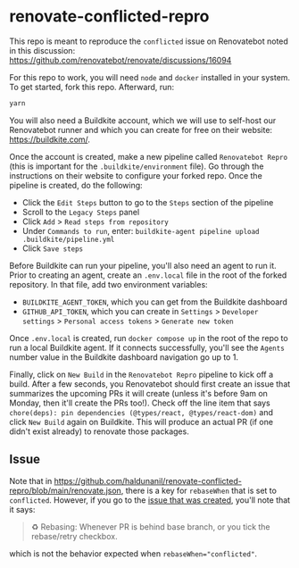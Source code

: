 # renovate-conflicted-repro

This repo is meant to reproduce the `conflicted` issue on Renovatebot noted in this discussion: https://github.com/renovatebot/renovate/discussions/16094

For this repo to work, you will need `node` and `docker` installed in your system. To get started, fork this repo. Afterward, run:

```sh
yarn
```

You will also need a Buildkite account, which we will use to self-host our Renovatebot runner and which you can create for free on their website: https://buildkite.com/.

Once the account is created, make a new pipeline called `Renovatebot Repro` (this is important for the `.buildkite/environment` file). Go through the instructions on their website to configure your forked repo. Once the pipeline is created, do the following:
- Click the `Edit Steps` button to go to the `Steps` section of the pipeline
- Scroll to the `Legacy Steps` panel
- Click `Add` > `Read steps from repository`
- Under `Commands to run`, enter: `buildkite-agent pipeline upload .buildkite/pipeline.yml`
- Click `Save steps`

Before Buildkite can run your pipeline, you'll also need an agent to run it. Prior to creating an agent, create an `.env.local` file in the root of the forked repository. In that file, add two environment variables:
- `BUILDKITE_AGENT_TOKEN`, which you can get from the Buildkite dashboard
- `GITHUB_API_TOKEN`, which you can create in `Settings` > `Developer settings` > `Personal access tokens` > `Generate new token`

Once `.env.local` is created, run `docker compose up` in the root of the repo to run a local Buildkite agent. If it connects successfully, you'll see the `Agents` number value in the Buildkite dashboard navigation go up to 1.

Finally, click on `New Build` in the `Renovatebot Repro` pipeline to kick off a build. After a few seconds, you Renovatebot should first create an issue that summarizes the upcoming PRs it will create (unless it's before 9am on Monday, then it'll create the PRs too!). Check off the line item that says `chore(deps): pin dependencies (@types/react, @types/react-dom)` and click `New Build` again on Buildkite. This will produce an actual PR (if one didn't exist already) to renovate those packages.

## Issue

Note that in https://github.com/haldunanil/renovate-conflicted-repro/blob/main/renovate.json, there is a key for `rebaseWhen` that is set to `conflicted`. However, if you go to the [issue that was created](https://github.com/haldunanil/renovate-conflicted-repro/pull/4), you'll note that it says:

> ♻ Rebasing: Whenever PR is behind base branch, or you tick the rebase/retry checkbox.

which is not the behavior expected when `rebaseWhen="conflicted"`.
